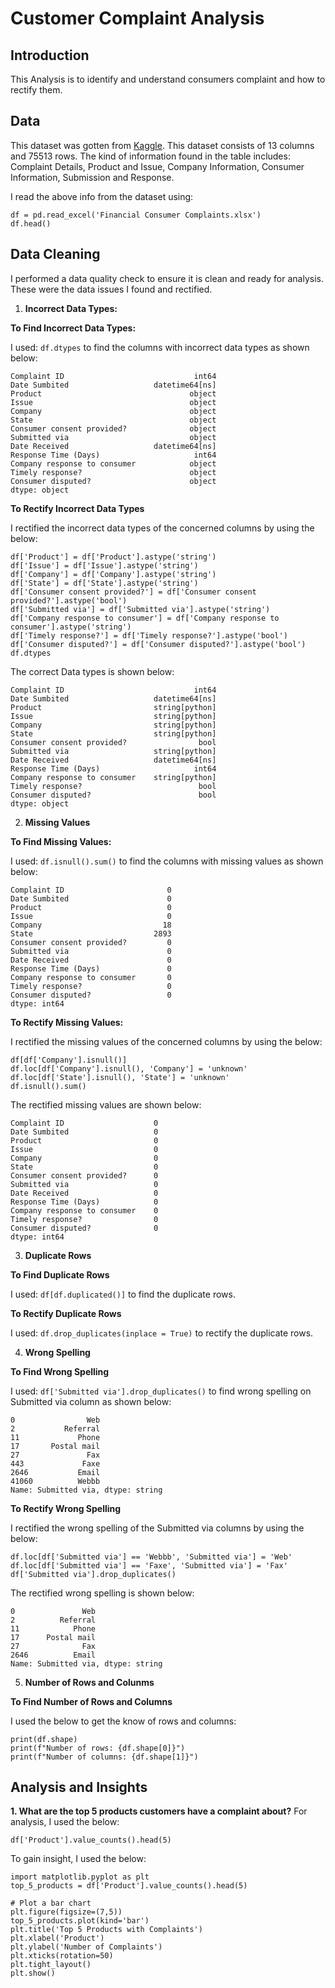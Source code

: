 # Customer Complaint Analysis
## Introduction
This Analysis is to identify and understand consumers complaint and how to rectify them.
## Data
This dataset was gotten from [Kaggle](https://www.kaggle.com/). This dataset consists of 13 columns and 75513 rows. The kind of information found in the table includes:
Complaint Details, Product and Issue, Company Information, Consumer Information, Submission and Response.

I read the above info from the dataset using:

```import pandas as pd
df = pd.read_excel('Financial Consumer Complaints.xlsx')
df.head()
```

## Data Cleaning
I performed a data quality check to ensure it is clean and ready for analysis. These were the data issues I found and rectified.
1. **Incorrect Data Types:**

**To Find Incorrect Data Types:**

I used: ```df.dtypes``` to find the columns with incorrect data types as shown below:
```
Complaint ID                             int64
Date Sumbited                   datetime64[ns]
Product                                 object
Issue                                   object
Company                                 object
State                                   object
Consumer consent provided?              object
Submitted via                           object
Date Received                   datetime64[ns]
Response Time (Days)                     int64
Company response to consumer            object
Timely response?                        object
Consumer disputed?                      object
dtype: object
``` 
**To Rectify Incorrect Data Types**

I rectified the incorrect data types of the concerned columns by using the below:
```
df['Product'] = df['Product'].astype('string')
df['Issue'] = df['Issue'].astype('string')
df['Company'] = df['Company'].astype('string')
df['State'] = df['State'].astype('string')
df['Consumer consent provided?'] = df['Consumer consent provided?'].astype('bool')
df['Submitted via'] = df['Submitted via'].astype('string')
df['Company response to consumer'] = df['Company response to consumer'].astype('string')
df['Timely response?'] = df['Timely response?'].astype('bool')
df['Consumer disputed?'] = df['Consumer disputed?'].astype('bool')
df.dtypes
```
The correct Data types is shown below:
```
Complaint ID                             int64
Date Sumbited                   datetime64[ns]
Product                         string[python]
Issue                           string[python]
Company                         string[python]
State                           string[python]
Consumer consent provided?                bool
Submitted via                   string[python]
Date Received                   datetime64[ns]
Response Time (Days)                     int64
Company response to consumer    string[python]
Timely response?                          bool
Consumer disputed?                        bool
dtype: object
```
2. **Missing Values**

**To Find Missing Values:**

I used: ```df.isnull().sum()``` to find the columns with missing values as shown below:
```
Complaint ID                       0
Date Sumbited                      0
Product                            0
Issue                              0
Company                           18
State                           2893
Consumer consent provided?         0
Submitted via                      0
Date Received                      0
Response Time (Days)               0
Company response to consumer       0
Timely response?                   0
Consumer disputed?                 0
dtype: int64
```
**To Rectify Missing Values:**

I rectified the missing values of the concerned columns by using the below:
```
df[df['Company'].isnull()]
df.loc[df['Company'].isnull(), 'Company'] = 'unknown'
df.loc[df['State'].isnull(), 'State'] = 'unknown'
df.isnull().sum()
```
The rectified missing values are shown below:
```
Complaint ID                    0
Date Sumbited                   0
Product                         0
Issue                           0
Company                         0
State                           0
Consumer consent provided?      0
Submitted via                   0
Date Received                   0
Response Time (Days)            0
Company response to consumer    0
Timely response?                0
Consumer disputed?              0
dtype: int64
```
3. **Duplicate Rows**

**To Find Duplicate Rows**

I used: ```df[df.duplicated()]``` to find the duplicate rows.

**To Rectify Duplicate Rows**

I used: ```df.drop_duplicates(inplace = True)``` to rectify the duplicate rows.

 4. **Wrong Spelling**

 **To Find Wrong Spelling**

 I used: ```df['Submitted via'].drop_duplicates()``` to find wrong spelling on Submitted via column as shown below:
 ```
0                Web
2           Referral
11             Phone
17       Postal mail
27               Fax
443             Faxe
2646           Email
41060          Webbb
Name: Submitted via, dtype: string
```
**To Rectify Wrong Spelling**

I rectified the wrong spelling of the Submitted via columns by using the below:
```
df.loc[df['Submitted via'] == 'Webbb', 'Submitted via'] = 'Web'
df.loc[df['Submitted via'] == 'Faxe', 'Submitted via'] = 'Fax'
df['Submitted via'].drop_duplicates()
```
The rectified wrong spelling is shown below:
```
0               Web
2          Referral
11            Phone
17      Postal mail
27              Fax
2646          Email
Name: Submitted via, dtype: string
```

5. **Number of Rows and Colunms**

**To Find Number of Rows and Columns**

I used the below to get the know of rows and columns:
```
print(df.shape)
print(f"Number of rows: {df.shape[0]}")
print(f"Number of columns: {df.shape[1]}")
```

## Analysis and Insights
**1. What are the top 5 products customers have a complaint about?**
For analysis, I used the below:
```
df['Product'].value_counts().head(5)
```
To gain insight, I used the below:
```
import matplotlib.pyplot as plt
top_5_products = df['Product'].value_counts().head(5)

# Plot a bar chart
plt.figure(figsize=(7,5))
top_5_products.plot(kind='bar')
plt.title('Top 5 Products with Complaints')
plt.xlabel('Product')
plt.ylabel('Number of Complaints')
plt.xticks(rotation=50)
plt.tight_layout()
plt.show()
```
